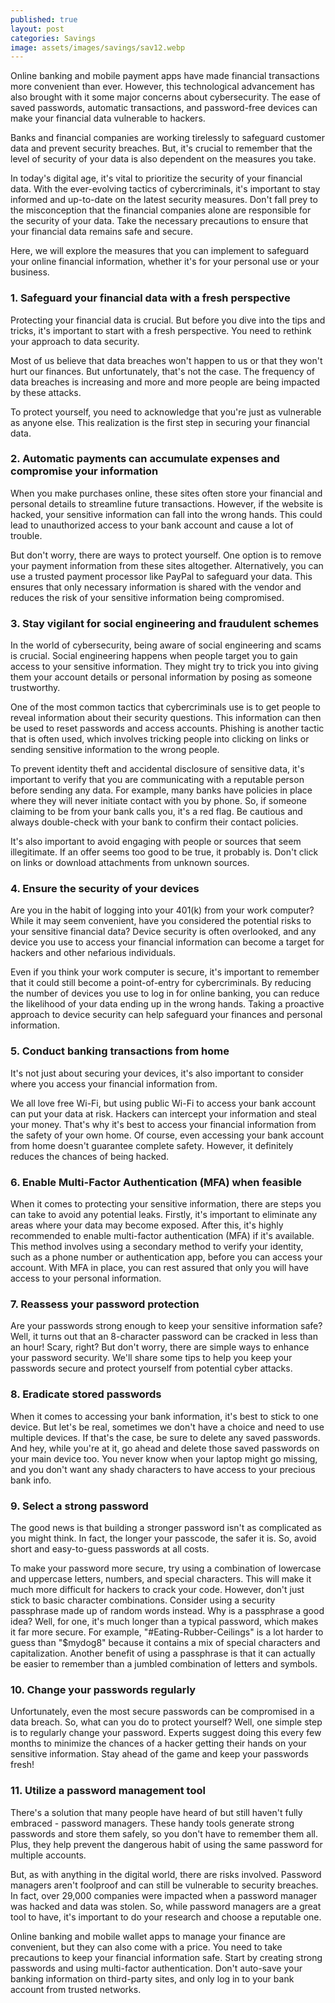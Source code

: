 ```yaml
---
published: true
layout: post
categories: Savings
image: assets/images/savings/sav12.webp
---
```


Online banking and mobile payment apps have made financial transactions more convenient than ever. However, this technological advancement has also brought with it some major concerns about cybersecurity. The ease of saved passwords, automatic transactions, and password-free devices can make your financial data vulnerable to hackers.

Banks and financial companies are working tirelessly to safeguard customer data and prevent security breaches.
But, it's crucial to remember that the level of security of your data is also dependent on the measures you take.

In today's digital age, it's vital to prioritize the security of your financial data. With the ever-evolving tactics of cybercriminals, it's important to stay informed and up-to-date on the latest security measures. Don't fall prey to the misconception that the financial companies alone are responsible for the security of your data. Take the necessary precautions to ensure that your financial data remains safe and secure.

Here, we will explore the measures that you can implement to safeguard your online financial information, whether it's for your personal use or your business.

### 1. Safeguard your financial data with a fresh perspective
Protecting your financial data is crucial. But before you dive into the tips and tricks, it's important to start with a fresh perspective. You need to rethink your approach to data security.

Most of us believe that data breaches won't happen to us or that they won't hurt our finances. But unfortunately, that's not the case. The frequency of data breaches is increasing and more and more people are being impacted by these attacks.

To protect yourself, you need to acknowledge that you're just as vulnerable as anyone else. This realization is the first step in securing your financial data.

### 2. Automatic payments can accumulate expenses and compromise your information
When you make purchases online, these sites often store your financial and personal details to streamline future transactions. However, if the website is hacked, your sensitive information can fall into the wrong hands. This could lead to unauthorized access to your bank account and cause a lot of trouble.

But don't worry, there are ways to protect yourself. One option is to remove your payment information from these sites altogether. Alternatively, you can use a trusted payment processor like PayPal to safeguard your data. This ensures that only necessary information is shared with the vendor and reduces the risk of your sensitive information being compromised.

### 3. Stay vigilant for social engineering and fraudulent schemes
In the world of cybersecurity, being aware of social engineering and scams is crucial. Social engineering happens when people target you to gain access to your sensitive information. They might try to trick you into giving them your account details or personal information by posing as someone trustworthy.

One of the most common tactics that cybercriminals use is to get people to reveal information about their security questions. This information can then be used to reset passwords and access accounts. Phishing is another tactic that is often used, which involves tricking people into clicking on links or sending sensitive information to the wrong people.

To prevent identity theft and accidental disclosure of sensitive data, it's important to verify that you are communicating with a reputable person before sending any data. For example, many banks have policies in place where they will never initiate contact with you by phone. So, if someone claiming to be from your bank calls you, it's a red flag. Be cautious and always double-check with your bank to confirm their contact policies.

It's also important to avoid engaging with people or sources that seem illegitimate. If an offer seems too good to be true, it probably is. Don't click on links or download attachments from unknown sources. 

### 4. Ensure the security of your devices
Are you in the habit of logging into your 401(k) from your work computer? While it may seem convenient, have you considered the potential risks to your sensitive financial data? Device security is often overlooked, and any device you use to access your financial information can become a target for hackers and other nefarious individuals.

Even if you think your work computer is secure, it's important to remember that it could still become a point-of-entry for cybercriminals. By reducing the number of devices you use to log in for online banking, you can reduce the likelihood of your data ending up in the wrong hands. Taking a proactive approach to device security can help safeguard your finances and personal information.

### 5. Conduct banking transactions from home
It's not just about securing your devices, it's also important to consider where you access your financial information from.

We all love free Wi-Fi, but using public Wi-Fi to access your bank account can put your data at risk. Hackers can intercept your information and steal your money. That's why it's best to access your financial information from the safety of your own home. Of course, even accessing your bank account from home doesn't guarantee complete safety. However, it definitely reduces the chances of being hacked.

### 6. Enable Multi-Factor Authentication (MFA) when feasible
When it comes to protecting your sensitive information, there are steps you can take to avoid any potential leaks. Firstly, it's important to eliminate any areas where your data may become exposed. After this, it's highly recommended to enable multi-factor authentication (MFA) if it's available. This method involves using a secondary method to verify your identity, such as a phone number or authentication app, before you can access your account. With MFA in place, you can rest assured that only you will have access to your personal information.

### 7. Reassess your password protection
Are your passwords strong enough to keep your sensitive information safe? Well, it turns out that an 8-character password can be cracked in less than an hour! Scary, right? But don't worry, there are simple ways to enhance your password security. We'll share some tips to help you keep your passwords secure and protect yourself from potential cyber attacks.

### 8. Eradicate stored passwords
When it comes to accessing your bank information, it's best to stick to one device. But let's be real, sometimes we don't have a choice and need to use multiple devices. If that's the case, be sure to delete any saved passwords. And hey, while you're at it, go ahead and delete those saved passwords on your main device too. You never know when your laptop might go missing, and you don't want any shady characters to have access to your precious bank info.

### 9. Select a strong password
The good news is that building a stronger password isn't as complicated as you might think. In fact, the longer your passcode, the safer it is. So, avoid short and easy-to-guess passwords at all costs.

To make your password more secure, try using a combination of lowercase and uppercase letters, numbers, and special characters. This will make it much more difficult for hackers to crack your code. However, don't just stick to basic character combinations. Consider using a security passphrase made up of random words instead.
Why is a passphrase a good idea? Well, for one, it's much longer than a typical password, which makes it far more secure. For example, "#Eating-Rubber-Ceilings" is a lot harder to guess than "$mydog8" because it contains a mix of special characters and capitalization. Another benefit of using a passphrase is that it can actually be easier to remember than a jumbled combination of letters and symbols.

### 10. Change your passwords regularly
Unfortunately, even the most secure passwords can be compromised in a data breach. So, what can you do to protect yourself? Well, one simple step is to regularly change your password. Experts suggest doing this every few months to minimize the chances of a hacker getting their hands on your sensitive information. Stay ahead of the game and keep your passwords fresh!

### 11. Utilize a password management tool
There's a solution that many people have heard of but still haven't fully embraced - password managers.
These handy tools generate strong passwords and store them safely, so you don't have to remember them all. Plus, they help prevent the dangerous habit of using the same password for multiple accounts.

But, as with anything in the digital world, there are risks involved. Password managers aren't foolproof and can still be vulnerable to security breaches. In fact, over 29,000 companies were impacted when a password manager was hacked and data was stolen. So, while password managers are a great tool to have, it's important to do your research and choose a reputable one.

Online banking and mobile wallet apps to manage your finance are convenient, but they can also come with a price. You need to take precautions to keep your financial information safe. Start by creating strong passwords and using multi-factor authentication. Don't auto-save your banking information on third-party sites, and only log in to your bank account from trusted networks.
